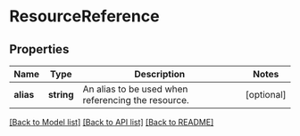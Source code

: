 # ResourceReference

## Properties
Name | Type | Description | Notes
------------ | ------------- | ------------- | -------------
**alias** | **string** | An alias to be used when referencing the resource. | [optional] 

[[Back to Model list]](../README.md#documentation-for-models) [[Back to API list]](../README.md#documentation-for-api-endpoints) [[Back to README]](../README.md)


